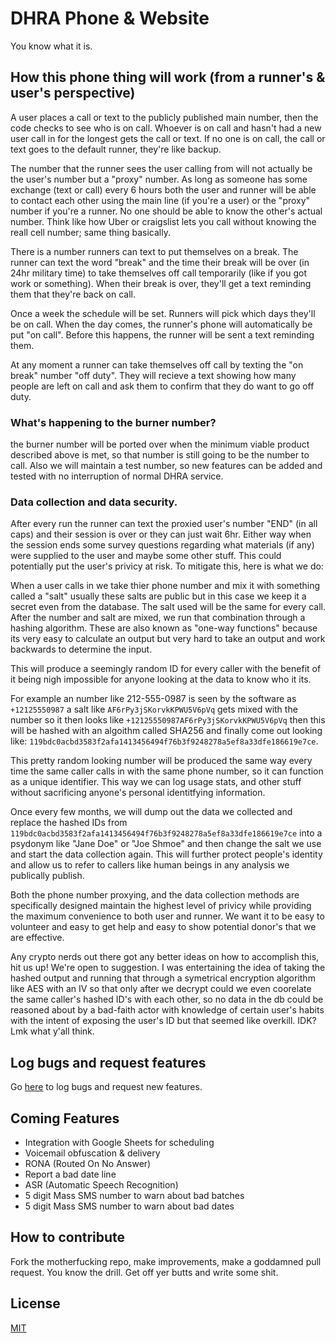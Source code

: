 # DHRA Phone & Website

You know what it is.

## How this phone thing will work (from a runner's & user's perspective)

A user places a call or text to the publicly published main number, then the
code checks to see who is on call. Whoever is on call and hasn't had a new
user call in for the longest gets the call or text. If no one is on call, the
call or text goes to the default runner, they're like backup.

The number that the runner sees the user calling from will not actually be the
user's number but a "proxy" number. As long as someone has some exchange (text
or call) every 6 hours both the user and runner will be able to contact each
other using the main line (if you're a user) or the "proxy" number if you're a
runner. No one should be able to know the other's actual number. Think like how
Uber or craigslist lets you call without knowing the reall cell number; same
thing basically.

There is a number runners can text to put themselves on a break. The runner can
text the word "break" and the time their break will be over (in 24hr military
time) to take themselves off call temporarily (like if you got work or
something). When their break is over, they'll get a text reminding them that
they're back on call.

Once a week the schedule will be set. Runners will pick which days they'll be
on call. When the day comes, the runner's phone will automatically be put "on
call". Before this happens, the runner will be sent a text reminding them.

At any moment a runner can take themselves off call by texting the "on break"
number "off duty". They will recieve a text showing how many people are left
on call and ask them to confirm that they do want to go off duty.

### What's happening to the burner number?
the burner number will be ported over when the minimum viable product described
above is met, so that number is still going to be the number to call. Also we
will maintain a test number, so new features can be added and tested with no
interruption of normal DHRA service.

### Data collection and data security.

After every run the runner can text the proxied user's number "END" (in all caps)
and their session is over or they can just wait 6hr. Either way when the session
ends some survey questions regarding what materials (if any) were supplied to
the user and maybe some other stuff. This could potentially put the user's
privicy at risk. To mitigate this, here is what we do:

When a user calls in we take thier phone number and mix it with something called
a "salt" usually these salts are public but in this case we keep it a secret
even from the database. The salt used will be the same for every call. After
the number and salt are mixed, we run that combination through a hashing
algorithm. These are also known as "one-way functions" because its very easy to 
calculate an output but very hard to take an output and work backwards to
determine the input.

This will produce a seemingly random ID for every caller with the benefit of it
being nigh impossible for anyone looking at the data to know who it its.

For example an number like 212-555-0987 is seen by the software as 
```+12125550987``` a salt like ```AF6rPy3jSKorvkKPWU5V6pVq``` gets mixed with the
number so it then looks like ```+12125550987AF6rPy3jSKorvkKPWU5V6pVq``` then this
will be hashed with an algoithm called SHA256 and finally come out looking like: 
```119bdc0acbd3583f2afa1413456494f76b3f9248278a5ef8a33dfe186619e7ce```.

This pretty random looking number will be produced the same way every time the 
same caller calls in with the same phone number, so it can function as a unique
identifier. This way we can log usage stats, and other stuff without sacrificing
anyone's personal identitfying information.

Once every few months, we will dump out the data we collected and replace the hashed
IDs from ```119bdc0acbd3583f2afa1413456494f76b3f9248278a5ef8a33dfe186619e7ce``` into
a psydonym like "Jane Doe" or "Joe Shmoe" and then change the salt we use and start
the data collection again. This will further protect people's identity and allow us
to refer to callers like human beings in any analysis we publically publish.

Both the phone number proxying, and the data collection methods are specifically
designed maintain the highest level of privicy while providing the maximum
convenience to both user and runner. We want it to be easy to volunteer and easy
to get help and easy to show potential donor's that we are effective.

Any crypto nerds out there got any better ideas on how to accomplish this, hit us up!
We're open to suggestion. I was entertaining the idea of taking the hashed output and
running that through a symetrical encryption algorithm like AES with an IV so that
only after we decrypt could we even coorelate the same caller's hashed ID's with
each other, so no data in the db could be reasoned about by a bad-faith actor with
knowledge of certain user's habits with the intent of exposing the user's ID but
that seemed like overkill. IDK? Lmk what y'all think.

## Log bugs and request features

Go [here](https://github.com/DallasHRA/monorepo/issues) to log bugs and request
new features.

## Coming Features

* Integration with Google Sheets for scheduling
* Voicemail obfuscation & delivery
* RONA (Routed On No Answer)
* Report a bad date line
* ASR (Automatic Speech Recognition)
* 5 digit Mass SMS number to warn about bad batches
* 5 digit Mass SMS number to warn about bad dates

## How to contribute

Fork the motherfucking repo, make improvements, make a goddamned pull request.
You know the drill. Get off yer butts and write some shit.

## License
[MIT](https://choosealicense.com/licenses/mit/)
